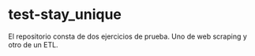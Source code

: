 # test-stay_unique
El repositorio consta de dos ejercicios de prueba. Uno de web scraping y otro de un ETL.
